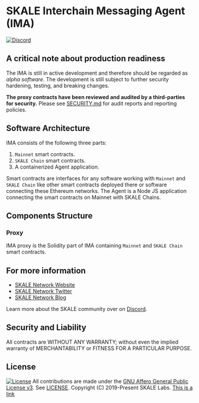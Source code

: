<!-- SPDX-License-Identifier: (AGPL-3.0-only OR CC-BY-4.0) -->

# SKALE Interchain Messaging Agent (IMA)

[![Discord](https://img.shields.io/discord/534485763354787851.svg)](https://discord.gg/vvUtWJB)

## A critical note about production readiness

The IMA is still in active development and therefore should be regarded as _alpha software_. The development is still subject to further security hardening, testing, and breaking changes.

**The proxy contracts have been reviewed and audited by a third-parties for security.**
Please see [SECURITY.md](.github/SECURITY.md) for audit reports and reporting policies.

## Software Architecture

IMA consists of the following three parts:

1)  `Mainnet` smart contracts.
2)  `SKALE Chain` smart contracts.
3)  A containerized Agent application.

Smart contracts are interfaces for any software working with `Mainnet` and `SKALE Chain` like other smart contracts deployed there or software connecting these Ethereum networks.
The Agent is a Node JS application connecting the smart contracts on Mainnet with SKALE Chains.

## Components Structure

### Proxy

IMA proxy is the Solidity part of IMA containing `Mainnet` and `SKALE Chain` smart contracts.

## For more information

-   [SKALE Network Website](https://skale.network)
-   [SKALE Network Twitter](https://twitter.com/SkaleNetwork)
-   [SKALE Network Blog](https://skale.network/blog)

Learn more about the SKALE community over on [Discord](https://discord.gg/vvUtWJB).

## Security and Liability

All contracts are WITHOUT ANY WARRANTY; without even the implied warranty of MERCHANTABILITY or FITNESS FOR A PARTICULAR PURPOSE.

## License

[![License](https://img.shields.io/github/license/skalenetwork/IMA)](LICENSE)
All contributions are made under the [GNU Affero General Public License v3](https://www.gnu.org/licenses/agpl-3.0.en.html). See [LICENSE](LICENSE).
Copyright (C) 2019-Present SKALE Labs.
[This is a link](src/Test.java)
